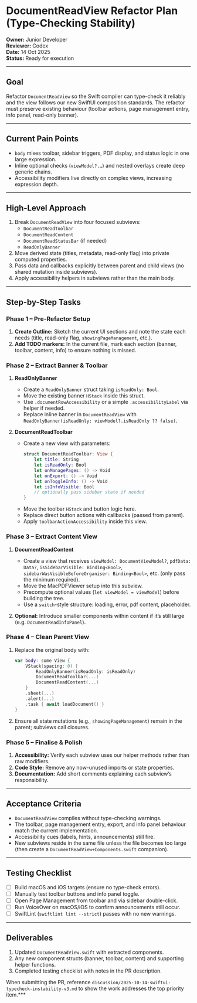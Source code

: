 # DocumentReadView Refactor Plan (Type-Checking Stability)

**Owner:** Junior Developer  
**Reviewer:** Codex  
**Date:** 14 Oct 2025  
**Status:** Ready for execution  

---

## Goal
Refactor `DocumentReadView` so the Swift compiler can type-check it reliably and the view follows our new SwiftUI composition standards. The refactor must preserve existing behaviour (toolbar actions, page management entry, info panel, read-only banner).

---

## Current Pain Points
- `body` mixes toolbar, sidebar triggers, PDF display, and status logic in one large expression.
- Inline optional checks (`viewModel?.…`) and nested overlays create deep generic chains.
- Accessibility modifiers live directly on complex views, increasing expression depth.

---

## High-Level Approach
1. Break `DocumentReadView` into four focused subviews:
   - `DocumentReadToolbar`
   - `DocumentReadContent`
   - `DocumentReadStatusBar` (if needed)
   - `ReadOnlyBanner`
2. Move derived state (titles, metadata, read-only flag) into private computed properties.
3. Pass data and callbacks explicitly between parent and child views (no shared mutation inside subviews).
4. Apply accessibility helpers in subviews rather than the main body.

---

## Step-by-Step Tasks

### Phase 1 – Pre-Refactor Setup
1. **Create Outline:** Sketch the current UI sections and note the state each needs (title, read-only flag, `showingPageManagement`, etc.).
2. **Add TODO markers:** In the current file, mark each section (banner, toolbar, content, info) to ensure nothing is missed.

### Phase 2 – Extract Banner & Toolbar
1. **ReadOnlyBanner**
   - Create a `ReadOnlyBanner` struct taking `isReadOnly: Bool`.
   - Move the existing banner `HStack` inside this struct.
   - Use `.documentRowAccessibility` or a simple `.accessibilityLabel` via helper if needed.
   - Replace inline banner in `DocumentReadView` with `ReadOnlyBanner(isReadOnly: viewModel?.isReadOnly ?? false)`.

2. **DocumentReadToolbar**
   - Create a new view with parameters:
     ```swift
     struct DocumentReadToolbar: View {
         let title: String
         let isReadOnly: Bool
         let onManagePages: () -> Void
         let onExport: () -> Void
         let onToggleInfo: () -> Void
         let isInfoVisible: Bool
         // optionally pass sidebar state if needed
     }
     ```
   - Move the toolbar `HStack` and button logic here.
   - Replace direct button actions with callbacks (passed from parent).
   - Apply `toolbarActionAccessibility` inside this view.

### Phase 3 – Extract Content View
1. **DocumentReadContent**
   - Create a view that receives `viewModel: DocumentViewModel?`, `pdfData: Data?`, `isSidebarVisible: Binding<Bool>`, `sidebarWasVisibleBeforeOrganiser: Binding<Bool>`, etc. (only pass the minimum required).
   - Move the MacPDFViewer setup into this subview.
   - Precompute optional values (`let viewModel = viewModel`) before building the tree.
   - Use a `switch`-style structure: loading, error, pdf content, placeholder.

2. **Optional:** Introduce smaller components within content if it’s still large (e.g. `DocumentReadInfoPanel`).

### Phase 4 – Clean Parent View
1. Replace the original body with:
   ```swift
   var body: some View {
       VStack(spacing: 0) {
           ReadOnlyBanner(isReadOnly: isReadOnly)
           DocumentReadToolbar(...)
           DocumentReadContent(...)
       }
       .sheet(...)
       .alert(...)
       .task { await loadDocument() }
   }
   ```
2. Ensure all state mutations (e.g., `showingPageManagement`) remain in the parent; subviews call closures.

### Phase 5 – Finalise & Polish
1. **Accessibility:** Verify each subview uses our helper methods rather than raw modifiers.
2. **Code Style:** Remove any now-unused imports or state properties.
3. **Documentation:** Add short comments explaining each subview’s responsibility.

---

## Acceptance Criteria
- `DocumentReadView` compiles without type-checking warnings.
- The toolbar, page management entry, export, and info panel behaviour match the current implementation.
- Accessibility cues (labels, hints, announcements) still fire.
- New subviews reside in the same file unless the file becomes too large (then create a `DocumentReadView+Components.swift` companion).

---

## Testing Checklist
- [ ] Build macOS and iOS targets (ensure no type-check errors).
- [ ] Manually test toolbar buttons and info panel toggle.
- [ ] Open Page Management from toolbar and via sidebar double-click.
- [ ] Run VoiceOver on macOS/iOS to confirm announcements still occur.
- [ ] SwiftLint (`swiftlint lint --strict`) passes with no new warnings.

---

## Deliverables
1. Updated `DocumentReadView.swift` with extracted components.
2. Any new component structs (banner, toolbar, content) and supporting helper functions.
3. Completed testing checklist with notes in the PR description.

When submitting the PR, reference `discussion/2025-10-14-swiftui-typecheck-instability-v3.md` to show the work addresses the top priority item.***
